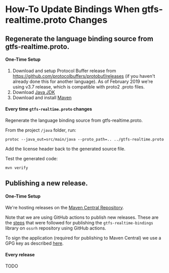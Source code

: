 # How-To Update Bindings When gtfs-realtime.proto Changes

## Regenerate the language binding source from gtfs-realtime.proto.

#### One-Time Setup

1. Download and setup Protocol Buffer release from https://github.com/protocolbuffers/protobuf/releases (if you haven't already done this for another language).  As of February 2019 we're using v3.7 release, which is compatible with proto2 .proto files.
1. Download [Java JDK](https://www.oracle.com/technetwork/java/javase/downloads/index.html)
1. Download and install [Maven](https://maven.apache.org/download.cgi)

#### Every time `gtfs-realtime.proto` changes

Regenerate the language binding source from gtfs-realtime.proto.

From the project `/java` folder, run:

```
protoc --java_out=src/main/java --proto_path=.. ../gtfs-realtime.proto
```

Add the license header back to the generated source file.

Test the generated code:

```
mvn verify
````

## Publishing a new release.

#### One-Time Setup

We're hosting releases on the [Maven Central Repository](http://search.maven.org/).

Note that we are using GitHub actions to publish new releases. These are the [steps](https://dzone.com/articles/how-to-publish-artifacts-to-maven-central) that were followed for publishing the `gtfs-realtime-bindings` library on `ossrh` repository using GitHub actions.

To sign the application (required for publishing to Maven Central) we use a GPG key as described [here](https://dzone.com/articles/how-to-publish-artifacts-to-maven-central#:~:text=%3C/servers%3E-,GPG%20Setup,-You%E2%80%99ll%20have%20to).

#### Every release

TODO
